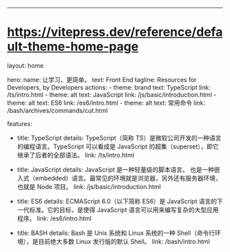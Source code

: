---
# https://vitepress.dev/reference/default-theme-home-page
layout: home

hero:
  name: 让学习，更简单。
  text: Front End
  tagline: Resources for Developers, by Developers
  actions:
    - theme: brand
      text: TypeScript
      link: /ts/intro.html
    - theme: alt
      text: JavaScript
      link: /js/basic/introduction.html
    - theme: alt
      text: ES6
      link: /es6/intro.html
    - theme: alt
      text: 常用命令
      link: /bash/archives/commands/cut.html

features:
  - title: TypeScript
    details: TypeScript（简称 TS）是微软公司开发的一种语言的编程语言。TypeScript 可以看成是 JavaScript 的超集（superset），即它继承了后者的全部语法。
    link: /ts/intro.html

  - title: JavaScript
    details: JavaScript 是一种轻量级的脚本语言。 也是一种嵌入式（embedded）语言。最常见的环境就是浏览器，另外还有服务器环境，也就是 Node 项目。
    link: /js/basic/introduction.html

  - title: ES6
    details: ECMAScript 6.0（以下简称 ES6）是 JavaScript 语言的下一代标准。它的目标，是使得 JavaScript 语言可以用来编写复杂的大型应用程序。
    link: /es6/intro.html

  - title: BASH
    details: Bash 是 Unix 系统和 Linux 系统的一种 Shell（命令行环境），是目前绝大多数 Linux 发行版的默认 Shell。
    link: /bash/intro.html
